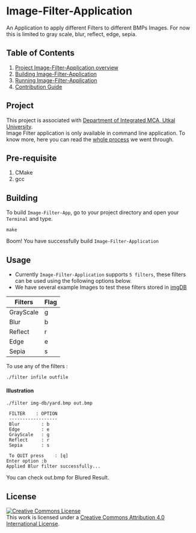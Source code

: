 # Image-Filter-Application

An Application to apply different Filters to different BMPs Images. For now this is limited to gray scale, blur, reflect, edge, sepia.

## Table of Contents

1) [Project Image-Filter-Application overview](#project)
2) [Building Image-Filter-Application](#building)
3) [Running Image-Filter-Application](#usage)
4) [Contribution Guide](https://github.com/Blaze-Stars/Image-Filter-Application/blob/main/CONTRIBUTING.md)

## Project

This project is associated with [Department of Integrated MCA, Utkal University](https://utkaluniversity.ac.in/departments/5-years-integrated-master-in-computer-application/).<br>
Image Filter application is only available in command line application. To know more, here you can read the [whole process](https://drive.google.com/file/d/1GJ7fSOZBK7VxsA8DUD2BaNMYAcl2ceGh/view?usp=share_link) we went through.

## Pre-requisite

1. CMake
2. gcc

## Building

To build `Image-Filter-App`, go to your project directory and open your `Terminal` and type.
```shell
make
```
Boom! You have successfully build `Image-Filter-Application`

## Usage

+ Currently `Image-Filter-Application` supports `5 filters`, these filters can be used using the following options below.<br>
+ We have several example Images to test these filters stored in [imgDB](https://github.com/Blaze-Stars/Image-Filter-Application/tree/main/img-db)

| Filters | Flag |
| ------- | ----- |
| GrayScale | g |
| Blur | b |
| Reflect | r |
| Edge | e |
| Sepia | s |

To use any of the filters :
```shell
./filter infile outfile
```
#### Illustration
```
./filter img-db/yard.bmp out.bmp

 FILTER    : OPTION
 ------------------
 Blur        : b
 Edge        : e
 GrayScale   : g
 Reflect     : r
 Sepia       : s

 To QUIT press    : [q]
Enter option :b
Applied Blur filter successfully...
```
You can check out.bmp for Blured Result.

## License
<a rel="license" href="http://creativecommons.org/licenses/by/4.0/"><img alt="Creative Commons License" style="border-width:0" src="https://i.creativecommons.org/l/by/4.0/88x31.png" /></a><br />This work is licensed under a <a rel="license" href="http://creativecommons.org/licenses/by/4.0/">Creative Commons Attribution 4.0 International License</a>.

